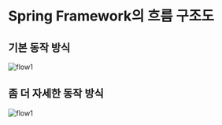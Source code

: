 # Spring Framework의 흐름 구조도

## 기본 동작 방식
![flow1](/material/images/dulumary/web/spring/spring1.png)

## 좀 더 자세한 동작 방식
![flow1](/material/images/dulumary/web/spring/spring2.png)

